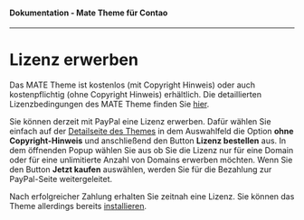 #### Dokumentation - Mate Theme für Contao

---

# Lizenz erwerben

Das MATE Theme ist kostenlos \(mit Copyright Hinweis\) oder auch kostenpflichtig \(ohne Copyright Hinweis\) erhältlich. Die detaillierten Lizenzbedingungen des MATE Theme finden Sie [hier](https://contao-themes.net/lizenzbedingungen.html). 

Sie können derzeit mit PayPal eine Lizenz erwerben. Dafür wählen Sie einfach auf der [Detailseite des Themes](https://contao-themes.net/theme-detail/mate.html) in dem Auswahlfeld die Option **ohne Copyright-Hinweis** und anschließend den Button **Lizenz bestellen** aus. In dem öffnenden Popup wählen Sie aus ob Sie die Lizenz nur für eine Domain oder für eine unlimitierte Anzahl von Domains erwerben möchten. Wenn Sie den Button **Jetzt kaufen** auswählen, werden Sie für die Bezahlung zur PayPal-Seite weitergeleitet.

Nach erfolgreicher Zahlung erhalten Sie zeitnah eine Lizenz. Sie können das Theme allerdings bereits [installieren](/mate-theme/installation.md).

